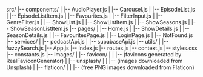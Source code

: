 src/
|-- components/
|   |-- AudioPlayer.js
|   |-- Carousel.js
|   |-- EpisodeList.js
|   |-- EpisodeListItem.js
|   |-- Favourites.js
|   |-- FilterInput.js
|   |-- GenreFilter.js
|   |-- ShowList.js
|   |-- ShowListItem.js
|   |-- ShowSeasons.js
|   |-- ShowSeasonListItem.js
|-- pages/
|   |-- Home.js
|   |-- ShowDetails.js
|   |-- SeasonDetails.js
|   |-- FavouritesPage.js
|   |-- LoginPage.js
|   |-- NotFound.js
|-- services/
|   |-- podcastApi.js
|   |-- supabaseApi.js
|-- utils/
|   |-- fuzzySearch.js
|-- App.js
|-- index.js
|-- routes.js
|-- context.js
|-- styles.css
|-- constants.js
|-- images/
|   |-- favicon/
|   |   |-- (favicons generated by RealFaviconGenerator)
|   |-- unsplash/
|   |   |-- (images downloaded from Unsplash)
|   |-- flaticon/
|   |   |-- (free PNG images downloaded from Flaticon)
